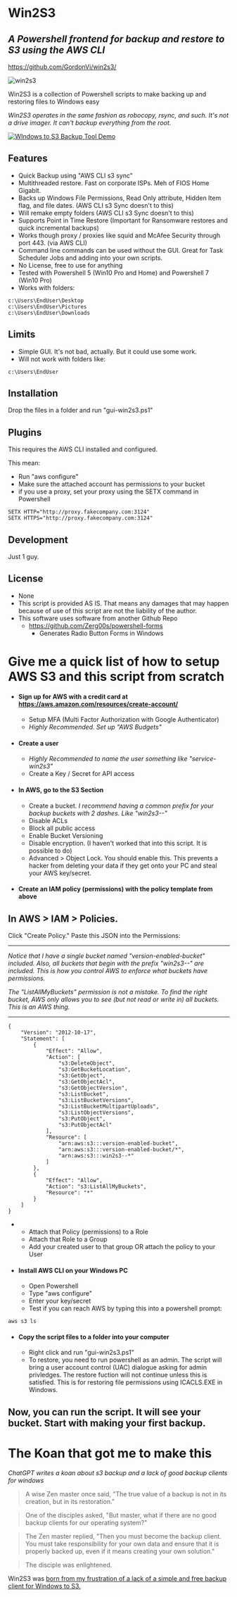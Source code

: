 # Win2S3
## _A Powershell frontend for backup and restore to S3 using the AWS CLI_
https://github.com/GordonVi/win2s3/

![win2s3](http://virasawmi.com/gordon/images/win2s3.jpg)

Win2S3 is a collection of Powershell scripts to make backing up and restoring files to Windows easy

_Win2S3 operates in the same fashion as robocopy, rsync, and such. It's not a drive imager. It can't backup everything from the root._

[![WIndows to S3 Backup Tool Demo](http://virasawmi.com/gordon/images/youtube_button.jpg)](https://youtu.be/6BhOdjhKD18)

## Features

- Quick Backup using "AWS CLI s3 sync"
- Multithreaded restore. Fast on corporate ISPs. Meh of FIOS Home Gigabit. 
- Backs up Windows File Permissions, Read Only attribute, Hidden Item flag, and file dates. (AWS CLI s3 Sync doesn't to this)
- Will remake empty folders (AWS CLI s3 Sync doesn't to this)
- Supports Point in Time Restore (Important for Ransomware restores and quick incremental backups)
- Works though proxy / proxies like squid and McAfee Security through port 443. (via AWS CLI)
- Command line commands can be used without the GUI. Great for Task Scheduler Jobs and adding into your own scripts.
- No License, free to use for anything
- Tested with Powershell 5 (Win10 Pro and Home) and Powershell 7 (Win10 Pro)
- Works with folders:
```
c:\Users\EndUser\Desktop
c:\Users\EndUser\Pictures
c:\Users\EndUser\Downloads
```

## Limits
- Simple GUI. It's not bad, actually. But it could use some work.
- Will not work with folders like:
```
c:\Users\EndUser
```

## Installation

Drop the files in a folder and run "gui-win2s3.ps1"

## Plugins

This requires the AWS CLI installed and configured.

This mean:

- Run "aws configure"
- Make sure the attached account has permissions to your bucket
- if you use a proxy, set your proxy using the SETX command in Powershell
```
SETX HTTP="http://proxy.fakecompany.com:3124"
SETX HTTPS="http://proxy.fakecompany.com:3124"
```


## Development

Just 1 guy.


## License

- None
- This script is provided AS IS. That means any damages that may happen because of use of this script are not the liability of the author.
- This software uses software from another Github Repo
  - https://github.com/Zerg00s/powershell-forms
    - Generates Radio Button Forms in Windows
  
# Give me a quick list of how to setup AWS S3 and this script from scratch

- #### Sign up for AWS with a credit card at https://aws.amazon.com/resources/create-account/
  - Setup MFA (Multi Factor Authorization with Google Authenticator)
  - _Highly Recommended. Set up "AWS Budgets"_

- #### Create a user
  - _Highly Recommended to name the user something like "service-win2s3"_
  - Create a Key / Secret for API access

- #### In AWS, go to the S3 Section
  - Create a bucket. 
_I recommend having a common prefix for your backup buckets with 2 dashes. Like "win2s3--"_
  - Disable ACLs
  - Block all public access
  - Enable Bucket Versioning
  - Disable encryption. (I haven't worked that into this script. It is possible to do)
  - Advanced > Object Lock. You should enable this. This prevents a hacker from deleting your data if they get onto your PC and steal your AWS key/secret.

- #### Create an IAM policy (permissions) with the policy template from above

## In AWS > IAM > Policies.

Click "Create Policy."
Paste this JSON into the Permissions:

--------------------
_Notice that I have a single bucket named "version-enabled-bucket" included. Also, all buckets that begin with the prefix "win2s3--" are included. This is how you control AWS to enforce what buckets have permissions._ 

_The "ListAllMyBuckets" permission is not a mistake. To find the right bucket, AWS only allows you to see (but not read or write in) all buckets. This is an AWS thing._

--------------------

```
{
    "Version": "2012-10-17",
    "Statement": [
        {
            "Effect": "Allow",
            "Action": [
                "s3:DeleteObject",
                "s3:GetBucketLocation",
                "s3:GetObject",
                "s3:GetObjectAcl",
                "s3:GetObjectVersion",
                "s3:ListBucket",
                "s3:ListBucketVersions",
                "s3:ListBucketMultipartUploads",
                "s3:ListObjectVersions",
                "s3:PutObject",
                "s3:PutObjectAcl"
            ],
            "Resource": [
                "arn:aws:s3:::version-enabled-bucket",
                "arn:aws:s3:::version-enabled-bucket/*",
                "arn:aws:s3:::win2s3--*"
            ]
        },
        {
            "Effect": "Allow",
            "Action": "s3:ListAllMyBuckets",
            "Resource": "*"
        }
    ]
}
```
-
  - Attach that Policy (permissions) to a Role
  - Attach that Role to a Group
  - Add your created user to that group OR attach the policy to your User

- #### Install AWS CLI on your Windows PC
  - Open Powershell
  - Type "aws configure"
  - Enter your key/secret
  - Test if you can reach AWS by typing this into a powershell prompt:
```
aws s3 ls
```

- #### Copy the script files to a folder into your computer
  - Right click and run "gui-win2s3.ps1"
  - To restore, you need to run powershell as an admin. The script will bring a user account control (UAC) dialogue asking for admin privledges. The restore fuction will not continue unless this is satisfied. This is for restoring file permissions using ICACLS.EXE in Windows.

## Now, you can run the script. It will see your bucket. Start with making your first backup.

# The Koan that got me to make this

_ChatGPT writes a koan about s3 backup and a lack of good backup clients for windows_

> A wise Zen master once said, "The true value of a backup is not in its creation, but in its restoration."

> One of the disciples asked, "But master, what if there are no good backup clients for our operating system?"

> The Zen master replied, "Then you must become the backup client. You must take responsibility for your own data and ensure that it is properly backed up, even if it means creating your own solution."

> The disciple was enlightened.

Win2S3 was [born from my frustration of a lack of a simple and free backup client for Windows to S3.](https://old.reddit.com/r/aws/comments/yxy9cp/windows_server_backup_to_s3_via_proxy/) 

